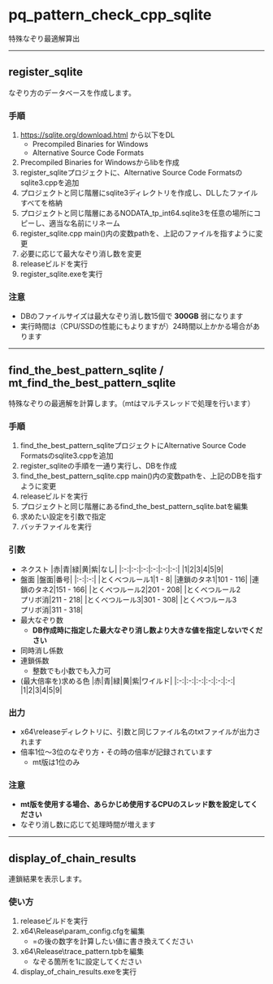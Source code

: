 # pq_pattern_check_cpp_sqlite
特殊なぞり最適解算出

---

## register_sqlite
なぞり方のデータベースを作成します。
### 手順
1. https://sqlite.org/download.html から以下をDL
    - Precompiled Binaries for Windows
    - Alternative Source Code Formats
1. Precompiled Binaries for Windowsからlibを作成
1. register_sqliteプロジェクトに、Alternative Source Code Formatsのsqlite3.cppを追加
1. プロジェクトと同じ階層にsqlite3ディレクトリを作成し、DLしたファイルすべてを格納
1. プロジェクトと同じ階層にあるNODATA_tp_int64.sqlite3を任意の場所にコピーし、適当な名前にリネーム
1. register_sqlite.cpp main()内の変数pathを、上記のファイルを指すように変更
1. 必要に応じて最大なぞり消し数を変更
1. releaseビルドを実行
1. register_sqlite.exeを実行

### 注意
- DBのファイルサイズは最大なぞり消し数15個で **300GB** 弱になります
- 実行時間は（CPU/SSDの性能にもよりますが）24時間以上かかる場合があります

---

## find_the_best_pattern_sqlite / mt_find_the_best_pattern_sqlite
特殊なぞりの最適解を計算します。（mtはマルチスレッドで処理を行います）
### 手順
1. find_the_best_pattern_sqliteプロジェクトにAlternative Source Code Formatsのsqlite3.cppを追加
1. register_sqliteの手順を一通り実行し、DBを作成
1. find_the_best_pattern_sqlite.cpp main()内の変数pathを、上記のDBを指すように変更
1. releaseビルドを実行
1. プロジェクトと同じ階層にあるfind_the_best_pattern_sqlite.batを編集
1. 求めたい設定を引数で指定
1. バッチファイルを実行

### 引数
- ネクスト
    |赤|青|緑|黄|紫|なし|
    |:-:|:-:|:-:|:-:|:-:|:-:|
    |1|2|3|4|5|9|
- 盤面
    |盤面|番号|
    |:-:|:-:|
    |とくべつルール1|1 - 8|
    |連鎖のタネ1|101 - 116|
    |連鎖のタネ2|151 - 166|
    |とくべつルール2|201 - 208|
    |とくべつルール2<br>プリボ消|211 - 218|
    |とくべつルール3|301 - 308|
    |とくべつルール3<br>プリボ消|311 - 318|
- 最大なぞり数
    - **DB作成時に指定した最大なぞり消し数より大きな値を指定しないでください**
- 同時消し係数
- 連鎖係数
    - 整数でも小数でも入力可
- (最大倍率を)求める色
    |赤|青|緑|黄|紫|ワイルド|
    |:-:|:-:|:-:|:-:|:-:|:-:|
    |1|2|3|4|5|9|

### 出力
- x64\releaseディレクトリに、引数と同じファイル名のtxtファイルが出力されます
- 倍率1位～3位のなぞり方・その時の倍率が記録されています
  - mt版は1位のみ

### 注意
- **mt版を使用する場合、あらかじめ使用するCPUのスレッド数を設定してください**
- なぞり消し数に応じて処理時間が増えます

---

## display_of_chain_results
連鎖結果を表示します。
### 使い方
1. releaseビルドを実行
1. x64\Release\param_config.cfgを編集
    - =の後の数字を計算したい値に書き換えてください
1. x64\Release\trace_pattern.tpbを編集
    - なぞる箇所を1に設定してください
1. display_of_chain_results.exeを実行
